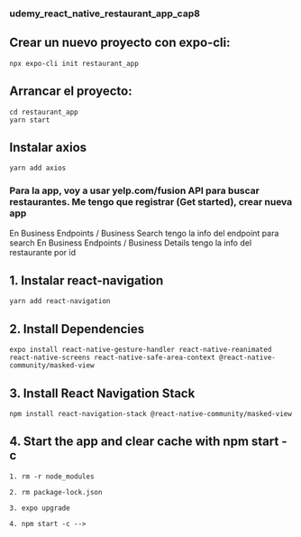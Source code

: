 ### udemy_react_native_restaurant_app_cap8

## Crear un nuevo proyecto con expo-cli:
```
npx expo-cli init restaurant_app
```

## Arrancar el proyecto:
```
cd restaurant_app
yarn start
```

## Instalar axios
```
yarn add axios
```

### Para la app, voy a usar yelp.com/fusion API para buscar restaurantes. Me tengo que registrar (Get started), crear nueva app

En Business Endpoints / Business Search tengo la info del endpoint para search
En Business Endpoints / Business Details tengo la info del restaurante por id

## 1. Instalar react-navigation
```
yarn add react-navigation
```

## 2. Install Dependencies
```
expo install react-native-gesture-handler react-native-reanimated react-native-screens react-native-safe-area-context @react-native-community/masked-view
```

## 3. Install React Navigation Stack
```
npm install react-navigation-stack @react-native-community/masked-view
```

## 4. Start the app and clear cache with npm start -c

<!-- Errors?
If you are still seeing errors and complaints about packages, do the following: -->
```
1. rm -r node_modules

2. rm package-lock.json

3. expo upgrade

4. npm start -c -->
```

<!-- Client ID
eRFKvm3J22-_Upspugs6Bw

API Key
4QqNj5cnbJybUL9obMbJuMRCe6WKLCyUIEzZOdlKfgAMSIRsU5edEnUy4U24m-lsYzIF1ZZan21tdFHGquTN3czfGck0KyroXLsqpBBA0g_-URhLFXp5gYYUxJtXXnYx -->